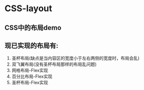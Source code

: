 ﻿# CSS-layout
## CSS中的布局demo
## 现已实现的布局有:
 1. 圣杯布局(缺点是当内容区的宽度小于左右两侧的宽度时，布局会乱)
 2. 双飞翼布局(没有圣杯布局那样的布局乱问题)
 3. 网格布局-Flex实现
 4. 百分比布局-Flex实现
 5. 圣杯布局-Flex实现